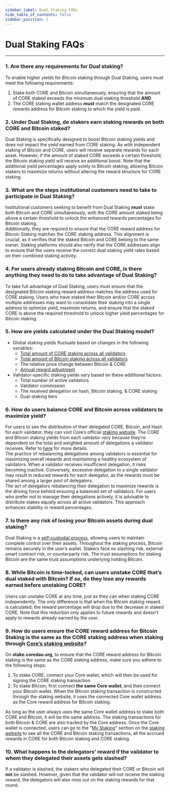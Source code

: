 ```yaml
---
sidebar_label: Dual Staking FAQs
hide_table_of_contents: false
sidebar_position: 2
---
```


# Dual Staking FAQs
---

### 1\. Are there any requirements for Dual staking?

To enable higher yields for Bitcoin staking through Dual Staking, users must meet the following requirements:

1. Stake both CORE and Bitcoin simultaneously, ensuring that the amount of CORE staked exceeds the minimum dual staking threshold  **AND**  
2. The CORE staking wallet address ***must*** match the designated CORE rewards address for Bitcoin staking to which the yield is paid.

### 2\. Under Dual Staking, do stakers earn staking rewards on both CORE and Bitcoin staked?

Dual Staking is specifically designed to boost Bitcoin staking yields and does not impact the yield earned from CORE staking. As with independent staking of Bitcoin and CORE, users will receive separate rewards for each asset. However, if the amount of staked CORE exceeds a certain threshold, the Bitcoin staking yield will receive an additional boost. Note that the additional yield percentages apply solely to Bitcoin staking, allowing Bitcoin stakers to maximize returns without altering the reward structure for CORE staking.

### 3\. What are the steps institutional customers need to take to participate in Dual Staking?

Institutional customers seeking to benefit from Dual Staking ***must*** stake both Bitcoin and CORE simultaneously, with the CORE amount staked being above a certain threshold to unlock the enhanced rewards percentages for Bitcoin staking.  
Additionally, they are required to ensure that the CORE reward address for Bitcoin Staking matches the CORE staking address. This alignment is crucial, as it verifies that the staked Bitcoin and CORE belong to the same owner. Staking platforms should also verify that the CORE addresses align to ensure that the users receive the correct dual staking yield rates based on their combined staking activity.

### 4\. For users already staking Bitcoin and CORE, is there anything they need to do to take advantage of Dual Staking?

To take full advantage of Dual Staking, users must ensure that the designated Bitcoin staking reward address matches the address used for CORE staking. Users who have staked their Bitcoin and/or CORE across multiple addresses may want to consolidate their staking into a single address to optimize yield, maximize returns, and ensure that the staked CORE is above the required threshold to unlock higher yield percentages for Bitcoin staking.

### 5\. How are yields calculated under the Dual Staking model?

* Global staking yields fluctuate based on changes in the following variables:  
  * [Total amount of CORE staking across all validators](https://stake.coredao.org/validators)  
  * [Total amount of Bitcoin staking across all validators](https://stake.coredao.org/validators)  
  * The relative price change between Bitcoin & CORE  
  * [Annual reward adjustment](https://docs.coredao.org/docs/Learn/economics/core-token/tokenomics-and-utility#sound-supply-and-emissions)  
* Validator-specific staking yields vary based on these additional factors:  
  * Total number of active validators  
  * Validator commission  
  * The received delegation on hash, Bitcoin staking, & CORE staking  
  * Dual-staking tiers

### 6\. How do users balance CORE and Bitcoin across validators to maximize yield?

For users to see the distribution of their delegated CORE, Bitcoin, and Hash for each validator, they can visit Core’s official [staking website](https://stake.coredao.org/). The CORE and Bitcoin staking yields from each validator vary because they're dependent on the total and weighted amount of delegations a validator receives. Refer to [here](../Learn/core-concepts/satoshi-plus-consensus/rewards#3-validator-rewards) for more details.  
The practice of rebalancing delegations among validators is essential for maximizing overall rewards and maintaining a healthy ecosystem of validators. When a validator receives insufficient delegation, it risks becoming inactive. Conversely, excessive delegation to a single validator may result in reduced rewards for each delegator, as the rewards must be shared among a larger pool of delegators.  
The act of delegators rebalancing their delegation to maximize rewards is the driving force behind ensuring a balanced set of validators. For users who prefer not to manage their delegations actively, it is advisable to distribute stakes equally across all active validators. This approach enhances stability in reward percentages.

### 7\. Is there any risk of losing your Bitcoin assets during dual staking?

Dual Staking is a [self-custodial process](../Learn/products/btc-staking/overview.md), allowing users to maintain complete control over their assets. Throughout the staking process, Bitcoin remains securely in the user’s wallet.  Stakers face no slashing risk, external smart contract risk, or counterparty risk. The trust assumptions for staking Bitcoin are the same trust assumptions underlying holding Bitcoin.

### 8\. While Bitcoin is time-locked, can users unstake CORE that’s dual staked with Bitcoin? If so, do they lose any rewards earned before unstaking CORE?

Users can unstake CORE at any time, just as they can when staking CORE independently. The only difference is that when the Bitcoin staking reward is calculated, the reward percentage will drop due to the decrease in staked CORE. Note that this reduction only applies to future rewards and doesn't apply to rewards already earned by the user.

### 9\. How do users ensure the CORE reward address for Bitcoin Staking is the same as the CORE staking address when staking through [Core’s staking website](https://stake.coredao.org/)?

On **stake.coredao.org**, to ensure that the CORE reward address for Bitcoin staking is the same as the CORE staking address, make sure you adhere to the following steps:

1. To stake CORE, connect your Core wallet, which will then be used for signing the CORE staking transaction.  
2. To stake Bitcoin, first connect **the same Core wallet**, and then connect your Bitcoin wallet. When the Bitcoin staking transaction is constructed through the staking website, it uses the connected Core wallet address as the Core reward address for Bitcoin staking.

As long as the user always uses the same Core wallet address to stake both CORE and Bitcoin, it will be the same address. The staking transactions for both Bitcoin & CORE are also tracked by the Core address. Once the Core wallet is connected, users can go to the "[My Staking](https://stake.coredao.org/mystaking)" section on the [staking website](https://stake.coredao.org/) to see all the CORE and Bitcoin staking transactions, all the accrued rewards in CORE for both Bitcoin staking and CORE staking.

### 10\. What happens to the delegators' reward if the validator to whom they delegated their assets gets slashed?

If a validator is slashed, the stakers who delegated their CORE or Bitcoin will **not** be slashed. However, given that the validator will not receive the staking reward, the delegators will also miss out on the staking rewards for that round.
